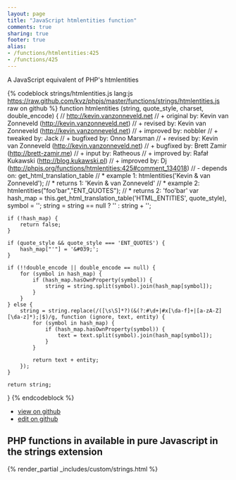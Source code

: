 ```yaml
---
layout: page
title: "JavaScript htmlentities function"
comments: true
sharing: true
footer: true
alias:
- /functions/htmlentities:425
- /functions/425
---
```

<!-- Generated by Rakefile:build -->
A JavaScript equivalent of PHP's htmlentities

{% codeblock strings/htmlentities.js lang:js https://raw.github.com/kvz/phpjs/master/functions/strings/htmlentities.js raw on github %}
function htmlentities (string, quote_style, charset, double_encode) {
    // http://kevin.vanzonneveld.net
    // +   original by: Kevin van Zonneveld (http://kevin.vanzonneveld.net)
    // +    revised by: Kevin van Zonneveld (http://kevin.vanzonneveld.net)
    // +   improved by: nobbler
    // +    tweaked by: Jack
    // +   bugfixed by: Onno Marsman
    // +    revised by: Kevin van Zonneveld (http://kevin.vanzonneveld.net)
    // +    bugfixed by: Brett Zamir (http://brett-zamir.me)
    // +      input by: Ratheous
    // +   improved by: Rafał Kukawski (http://blog.kukawski.pl)
    // +   improved by: Dj (http://phpjs.org/functions/htmlentities:425#comment_134018)
    // -    depends on: get_html_translation_table
    // *     example 1: htmlentities('Kevin & van Zonneveld');
    // *     returns 1: 'Kevin &amp; van Zonneveld'
    // *     example 2: htmlentities("foo'bar","ENT_QUOTES");
    // *     returns 2: 'foo&#039;bar'
    var hash_map = this.get_html_translation_table('HTML_ENTITIES', quote_style),
        symbol = '';
    string = string == null ? '' : string + '';

    if (!hash_map) {
        return false;
    }
    
    if (quote_style && quote_style === 'ENT_QUOTES') {
        hash_map["'"] = '&#039;';
    }
    
    if (!!double_encode || double_encode == null) {
        for (symbol in hash_map) {
            if (hash_map.hasOwnProperty(symbol)) {
                string = string.split(symbol).join(hash_map[symbol]);
            }
        }
    } else {
        string = string.replace(/([\s\S]*?)(&(?:#\d+|#x[\da-f]+|[a-zA-Z][\da-z]*);|$)/g, function (ignore, text, entity) {
            for (symbol in hash_map) {
                if (hash_map.hasOwnProperty(symbol)) {
                    text = text.split(symbol).join(hash_map[symbol]);
                }
            }
            
            return text + entity;
        });
    }

    return string;
}
{% endcodeblock %}

 - [view on github](https://github.com/kvz/phpjs/blob/master/functions/strings/htmlentities.js)
 - [edit on github](https://github.com/kvz/phpjs/edit/master/functions/strings/htmlentities.js)

## PHP functions in available in pure Javascript in the strings extension
{% render_partial _includes/custom/strings.html %}
